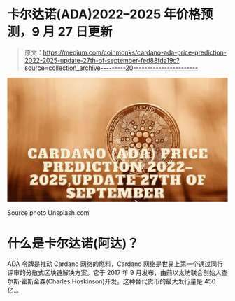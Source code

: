 # 卡尔达诺(ADA)2022–2025 年价格预测，9 月 27 日更新

> 原文：<https://medium.com/coinmonks/cardano-ada-price-prediction-2022-2025-update-27th-of-september-fed88fda19c?source=collection_archive---------20----------------------->

![](img/19f7a67375e5ae05b98f70ad69fa6fc9.png)

Source photo Unsplash.com

# 什么是卡尔达诺(阿达)？

ADA 令牌是推动 Cardano 网络的燃料，Cardano 网络是世界上第一个通过同行评审的分散式区块链解决方案。它于 2017 年 9 月发布，由前以太坊联合创始人查尔斯·霍斯金森(Charles Hoskinson)开发。这种替代货币的最大发行量是 450 亿…